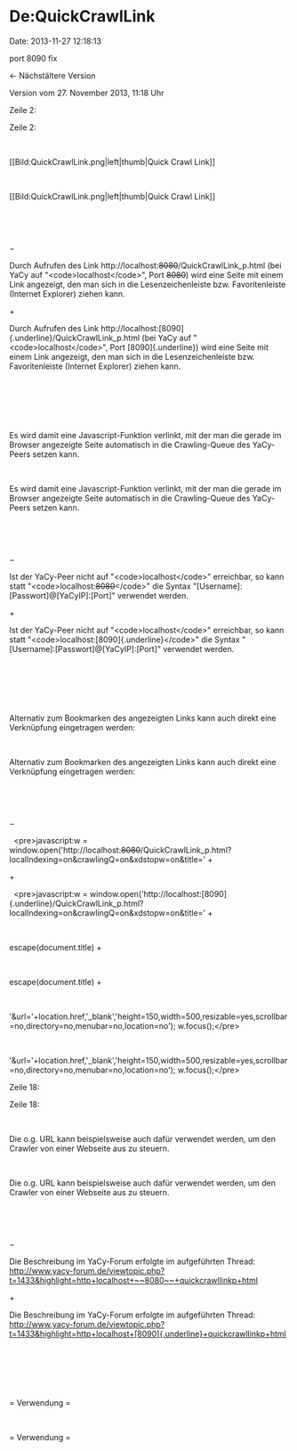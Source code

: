 De:QuickCrawlLink
=================

Date: 2013-11-27 12:18:13

port 8090 fix

← Nächstältere Version

Version vom 27. November 2013, 11:18 Uhr

Zeile 2:

Zeile 2:

 

<div>

\[\[Bild:QuickCrawlLink.png\|left\|thumb\|Quick Crawl Link\]\]

</div>

 

<div>

\[\[Bild:QuickCrawlLink.png\|left\|thumb\|Quick Crawl Link\]\]

</div>

 

 

−

<div>

Durch Aufrufen des Link http://localhost:~~8080~~/QuickCrawlLink\_p.html
(bei YaCy auf \"\<code\>localhost\</code\>\", Port ~~8080~~) wird eine
Seite mit einem Link angezeigt, den man sich in die Lesenzeichenleiste
bzw. Favoritenleiste (Internet Explorer) ziehen kann.

</div>

\+

<div>

Durch Aufrufen des Link
http://localhost:[8090]{.underline}/QuickCrawlLink\_p.html (bei YaCy auf
\"\<code\>localhost\</code\>\", Port [8090]{.underline}) wird eine Seite
mit einem Link angezeigt, den man sich in die Lesenzeichenleiste bzw.
Favoritenleiste (Internet Explorer) ziehen kann.

</div>

 

 

 

<div>

Es wird damit eine Javascript-Funktion verlinkt, mit der man die gerade
im Browser angezeigte Seite automatisch in die Crawling-Queue des
YaCy-Peers setzen kann.

</div>

 

<div>

Es wird damit eine Javascript-Funktion verlinkt, mit der man die gerade
im Browser angezeigte Seite automatisch in die Crawling-Queue des
YaCy-Peers setzen kann.

</div>

 

 

−

<div>

Ist der YaCy-Peer nicht auf \"\<code\>localhost\</code\>\" erreichbar,
so kann statt \"\<code\>localhost:~~8080~~\</code\>\" die Syntax
\"\[Username\]:\[Passwort\]@\[YaCyIP\]:\[Port\]\" verwendet werden.

</div>

\+

<div>

Ist der YaCy-Peer nicht auf \"\<code\>localhost\</code\>\" erreichbar,
so kann statt \"\<code\>localhost:[8090]{.underline}\</code\>\" die
Syntax \"\[Username\]:\[Passwort\]@\[YaCyIP\]:\[Port\]\" verwendet
werden.

</div>

 

 

 

<div>

Alternativ zum Bookmarken des angezeigten Links kann auch direkt eine
Verknüpfung eingetragen werden:

</div>

 

<div>

Alternativ zum Bookmarken des angezeigten Links kann auch direkt eine
Verknüpfung eingetragen werden:

</div>

 

 

−

<div>

  \<pre\>javascript:w =
window.open(\'http://localhost:~~8080~~/QuickCrawlLink\_p.html?localIndexing=on&crawlingQ=on&xdstopw=on&title=\'
+

</div>

\+

<div>

  \<pre\>javascript:w =
window.open(\'http://localhost:[8090]{.underline}/QuickCrawlLink\_p.html?localIndexing=on&crawlingQ=on&xdstopw=on&title=\'
+

</div>

 

<div>

escape(document.title) +

</div>

 

<div>

escape(document.title) +

</div>

 

<div>

\'&url=\'+location.href,\'\_blank\',\'height=150,width=500,resizable=yes,scrollbar=no,directory=no,menubar=no,location=no\');
w.focus();\</pre\>

</div>

 

<div>

\'&url=\'+location.href,\'\_blank\',\'height=150,width=500,resizable=yes,scrollbar=no,directory=no,menubar=no,location=no\');
w.focus();\</pre\>

</div>

Zeile 18:

Zeile 18:

 

<div>

Die o.g. URL kann beispielsweise auch dafür verwendet werden, um den
Crawler von einer Webseite aus zu steuern.

</div>

 

<div>

Die o.g. URL kann beispielsweise auch dafür verwendet werden, um den
Crawler von einer Webseite aus zu steuern.

</div>

 

 

−

<div>

Die Beschreibung im YaCy-Forum erfolgte im aufgeführten Thread:
http://www.yacy-forum.de/viewtopic.php?t=1433&highlight=http+localhost+~~8080~~+quickcrawllinkp+html

</div>

\+

<div>

Die Beschreibung im YaCy-Forum erfolgte im aufgeführten Thread:
http://www.yacy-forum.de/viewtopic.php?t=1433&highlight=http+localhost+[8090]{.underline}+quickcrawllinkp+html

</div>

 

 

 

<div>

= Verwendung =

</div>

 

<div>

= Verwendung =

</div>
